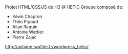 Projet HTML/CSS/JS de H3 @ HETIC
Groupe composé de:
- Kévin Chapron
- Théo Pipaud
- Allan Raquin 
- Antoine Wattier
- Pierre Zajac


http://antoine-wattier.fr/wordpress_hetic/

